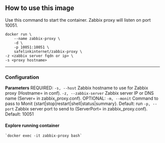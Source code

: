 ## How to use this image

Use this command to start the container. Zabbix proxy will listen on port 10051.
```
docker run \
	--name zabbix-proxy \
	-d \
	-p 10051:10051 \
	safelinkinternet/zabbix-proxy \
-z <zabbix server fqdn or ip> \
-s <proxy hostname>
```
________________________________________

### Configuration
**Parameters**
    REQUIRED:
      `-s, --host`           Zabbix hostname to use for Zabbix proxy (Hostname= in conf).
      `-z, --zabbix-server`  Zabbix server IP or DNS name (Server= in zabbix_proxy.conf).
    OPTIONAL:
      `-m, --monit`          Command to pass to Monit {start|stop|restart|shell|status|summary}. Default: run
      `-p, --port`           Zabbix server port to send to (ServerPort= in zabbix_proxy.conf). Default: 10051


#### Explore running container

    `docker exec -it zabbix-proxy bash`
